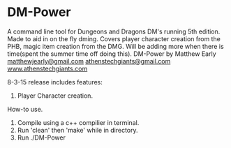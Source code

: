 # DM-Power
A command line tool for Dungeons and Dragons DM's running 5th edition. Made to aid in on the fly dming. Covers player character creation from the PHB, magic item creation from the DMG. Will be adding more when there is time(spent the summer time off doing this).
DM-Power by Matthew Early
matthewjearly@gmail.com
athenstechgiants@gmail.com
www.athenstechgiants.com

8-3-15 release includes features:

1. Player Character creation.


How-to use.

1. Compile using a c++ compilier in terminal. 
2. Run 'clean' then 'make' while in directory.
3. Run ./DM-Power

